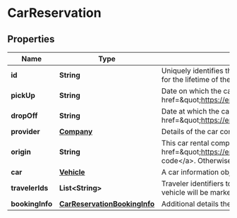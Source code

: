 
# CarReservation

## Properties
Name | Type | Description | Notes
------------ | ------------- | ------------- | -------------
**id** | **String** | Uniquely identifies this car rental reservation in this travel record. This ID is persistent, and remains the same for the lifetime of the travel record. | 
**pickUp** | **String** | Date on which the car rental will be collected from the car rental location. &lt;a href&#x3D;\&quot;https://en.wikipedia.org/wiki/ISO_8601\&quot;&gt;ISO 8601&lt;/a&gt; date format yyyy-MM-ddTHH. | 
**dropOff** | **String** | Date at which the car rental will end and the car will be returned to the rental location. &lt;a href&#x3D;\&quot;https://en.wikipedia.org/wiki/ISO_8601\&quot;&gt;ISO 8601&lt;/a&gt; date format yyyy-MM-ddTHH. | 
**provider** | [**Company**](Company.md) | Details of the car company offering this rental. | 
**origin** | **String** | This car rental company office location ID. If this is an airport location, this will be the airport&#39;s &lt;a href&#x3D;\&quot;https://en.wikipedia.org/wiki/International_Air_Transport_Association_airport_code\&quot;&gt;IATA code&lt;/a&gt;. Otherwise, this is a custom value provided by the car rental provider. | 
**car** | [**Vehicle**](Vehicle.md) | A car information object giving further details about the vehicle provided for rental. | 
**travelerIds** | **List&lt;String&gt;** | Traveler identifiers to indicate the travelers to whom this car rental applies. Generally, only drivers of the vehicle will be marked in this array. |  [optional]
**bookingInfo** | [**CarReservationBookingInfo**](CarReservationBookingInfo.md) | Additional details the status of this car rental reservation. |  [optional]



